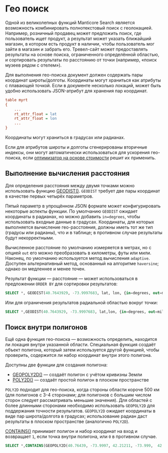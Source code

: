 # Гео поиск

Одной из великолепных функций Manticore Search является возможность комбинировать полнотекстовый поиск с геолокацией. Например, розничный продавец может предложить поиск, где пользователь ищет продукт, а результат может указать ближайший магазин, в котором есть продукт в наличии, чтобы пользователь мог зайти в магазин и забрать его. Тревел-сайт может предоставлять результаты на основе поиска, ограниченного определённой областью, и сортировать результаты по расстоянию от точки (например, «поиск музеев рядом с отелем»).

Для выполнения гео-поиска документ должен содержать пары координат широты/долготы. Координаты могут храниться как атрибуты с плавающей точкой. Если в документе несколько локаций, может быть удобно использовать JSON-атрибут для хранения пар координат.



```ini
table myrt
{
    ...
    rt_attr_float = lat
    rt_attr_float = lon
    ...
}
```

Координаты могут храниться в градусах или радианах.

Если для атрибутов широты и долготы сгенерированы вторичные индексы, они могут автоматически использоваться для ускорения гео-поиска, если [оптимизатор на основе стоимости](../Searching/Cost_based_optimizer.md) решит их применить.

## Выполнение вычисления расстояния

Для определения расстояния между двумя точками можно использовать функцию [GEODIST()](../Functions/Geo_spatial_functions.md#GEODIST%28%29). `GEODIST` требует две пары координат в качестве первых четырёх параметров.

Пятый параметр в упрощённом JSON формате может конфигурировать некоторые аспекты функции. По умолчанию `GEODIST` ожидает координаты в радианах, но можно добавить `in=degrees`, чтобы использовать входные данные в градусах. Координаты, для которых выполняется вычисление гео-расстояния, должны иметь тот же тип (градусы или радианы), что и в таблице; в противном случае результаты будут некорректными.

Вычисленное расстояние по умолчанию измеряется в метрах, но с опцией `out` его можно преобразовать в километры, футы или мили. Наконец, по умолчанию используется метод вычисления `adaptive`. Доступен альтернативный метод, основанный на алгоритме `haversine`; однако он медленнее и менее точен.

Результат функции — расстояние — может использоваться в предложении `ORDER BY` для сортировки результатов:

```sql
SELECT *, GEODIST(40.7643929, -73.9997683, lat, lon, {in=degrees, out=miles}) AS distance FROM myindex WHERE MATCH('...') ORDER BY distance ASC, WEIGHT() DESC;
```

Или для ограничения результатов радиальной областью вокруг точки:

```sql
SELECT *,GEODIST(40.7643929, -73.9997683, lat,lon, {in=degrees, out=miles}) AS distance FROM myindex WHERE MATCH('...') AND distance <1000 ORDER BY WEIGHT(), DISTANCE ASC;
```

## Поиск внутри полигонов

Ещё одна функция гео-поиска — возможность определить, находится ли локация внутри указанной области. Специальная функция создаёт объект полигона, который затем используется другой функцией, чтобы проверить, содержится ли набор координат внутри этого полигона.

Доступны две функции для создания полигона:

*   [GEOPOLY2D()](../Functions/Geo_spatial_functions.md#GEOPOLY2D%28%29) — создаёт полигон с учётом кривизны Земли
*   [POLY2D()](../Functions/Geo_spatial_functions.md#POLY2D%28%29) — создаёт простой полигон в плоском пространстве

`POLY2D` подходит для гео-поиска, когда стороны области короче 500 км (для полигонов с 3-4 сторонами; для полигонов с большим числом сторон следует рассматривать меньшие значения). Для областей с более длинными сторонами необходимо использовать `GEOPOLY2D` для поддержания точности результатов. `GEOPOLY2D` ожидает координаты в виде пар широта/долгота в градусах; использование радиан даст результаты в плоском пространстве (аналогично `POLY2D`).

[CONTAINS()](../Functions/Arrays_and_conditions_functions.md#CONTAINS%28%29) принимает полигон и набор координат на вход и возвращает `1`, если точка внутри полигона, или `0` в противном случае.

```sql
SELECT *,CONTAINS(GEOPOLY2D(40.76439, -73.9997, 42.21211, -73.999,  42.21211, -76.123, 40.76439, -76.123), 41.5445, -74.973) AS inside FROM myindex WHERE MATCH('...') AND inside=1;
```
<!-- proofread -->

